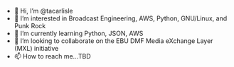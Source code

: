 - 👋 Hi, I’m @tacarlisle
- 👀 I’m interested in Broadcast Engineering, AWS, Python, GNU/Linux, and Punk Rock
- 🌱 I’m currently learning Python, JSON, AWS
- 💞️ I’m looking to collaborate on the EBU DMF Media eXchange Layer (MXL) initiative
- 📫 How to reach me...TBD

<!---
tacarlisle/tacarlisle is a ✨ special ✨ repository because its `README.md` (this file) appears on your GitHub profile.
You can click the Preview link to take a look at your changes.
--->

